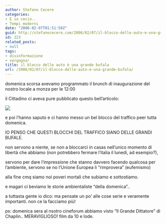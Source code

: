 ```yaml
---
author: Stefano Cecere
categories:
- E io cecio..
- Tempi moderni
date: "2006-02-07T01:51:50Z"
guid: http://stefanocecere.com/2006/02/07/il-blocco-delle-auto-e-una-grande-bufala/
id: 223
related_posts:
- null
tags:
- disinformazione
- vergogna!
title: il blocco delle auto è una grande bufala
url: /2006/02/07/il-blocco-delle-auto-e-una-grande-bufala/
---
```


domenica scorsa avevamo programmato il brunch di inaugurazione del nostro locale a monza per le 12:00
  
il Cittadino ci aveva pure pubblicato questo bell&#8217;articolo:
  
![](/wp-content/20060202_ilcittadino_articolo_centro.jpg)

e poi l&#8217;hanno saputo e ci hanno messo un bel blocco del traffico peer tutta domenica.

IO PENSO CHE QUESTI BLOCCHI DEL TRAFFICO SIANO DELLE GRANDI BUFALE.
  
non servono a niente, se non a bloccarci in casas nell&#8217;unico momento di libertà che abbiamo (non potrebbero fermare l&#8217;italia il lunedì, ad esempio?),
  
servono per dare l&#8217;impressione che stanno davvero facendo qualcosa per l&#8217;ambiente, servono se no l&#8217;Unione Europea li &#8220;rimprovera&#8221; (eufemismo)

alla fine cmq siamo noi poveri mortali che subiamo e sottostiamo.
  
e magari ci beviamo le storie ambientaliste &#8220;della domenica&#8221;..
  
a tuttasta gente io dico: ma pensate un po&#8217; alle cose serie e veramente importanti. non ce la facciamo più!

ps: domenica sera al nsotro cineforum abbiamo visto &#8220;Il Grande Dittatore&#8221; di Chaplin.. MERAVIGLIOSO! film da 10 e lode.